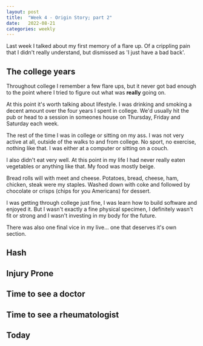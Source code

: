 ```yaml
---
layout: post
title:  "Week 4 - Origin Story; part 2"
date:   2022-08-21
categories: weekly
---
```

Last week I talked about my first memory of a flare up. Of a crippling pain that I didn't really understand, but dismissed as 'I just have a bad back'.

## The college years

Throughout college I remember a few flare ups, but it never got bad enough to the point where I tried to figure out what was **really** going on.

At this point it's worth talking about lifestyle. I was drinking and smoking a decent amount over the four years I spent in college. We'd usually hit the pub or head to a session in someones house on Thursday, Friday and Saturday each week.

The rest of the time I was in college or sitting on my ass. I was not very active at all, outside of the walks to and from college. No sport, no exercise, nothing like that. I was either at a computer or sitting on a couch.

I also didn't eat very well. At this point in my life I had never really eaten vegetables or anything like that. My food was mostly beige.

Bread rolls will with meet and cheese. Potatoes, bread, cheese, ham, chicken, steak were my staples. Washed down with coke and followed by chocolate or crisps (chips for you Americans) for dessert.

I was getting through college just fine, I was learn how to build software and enjoyed it. But I wasn't exactly a fine physical specimen, I definitely wasn't fit or strong and I wasn't investing in my body for the future.

There was also one final vice in my live... one that deserves it's own section.

## Hash

	








## Injury Prone




## Time to see a doctor




## Time to see a rheumatologist



## Today
